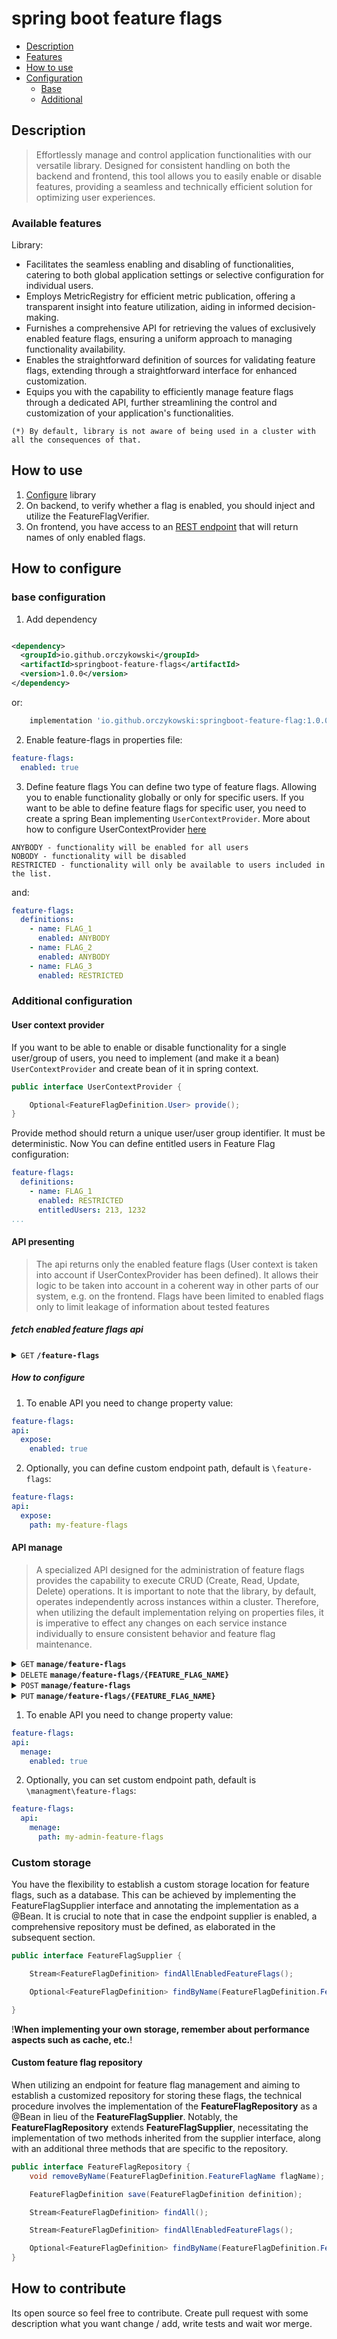 # spring boot feature flags

* [Description](#description)
* [Features](#available-features)
* [How to use](#how-to-use)
* [Configuration](#how-to-configure)
    * [Base](#base)
    * [Additional](#additional-configuration)

## Description

> Effortlessly manage and control application functionalities with our versatile library. Designed for consistent
> handling on both the backend and frontend, this tool allows you to easily enable or disable features, providing a
> seamless and technically efficient solution for optimizing user experiences.

### Available features

Library:

- Facilitates the seamless enabling and disabling of functionalities, catering to both global application settings or
  selective configuration for individual users.
- Employs MetricRegistry for efficient metric publication, offering a transparent insight into feature utilization,
  aiding
  in informed decision-making.
- Furnishes a comprehensive API for retrieving the values of exclusively enabled feature flags, ensuring a uniform
  approach to managing functionality availability.
- Enables the straightforward definition of sources for validating feature flags, extending through a straightforward
  interface for enhanced customization.
- Equips you with the capability to efficiently manage feature flags through a dedicated API, further streamlining the
  control and customization of your application's functionalities.

`(*) By default, library is not aware of being used in a cluster with all the consequences of that.`

## How to use

1. [Configure](#how-to-configure) library
2. On backend, to verify whether a flag is enabled, you should inject and utilize the FeatureFlagVerifier.
3. On frontend, you have access to an [REST endpoint](#fetch-enabled-feature-flags-api) that will return names of only
   enabled flags.

## How to configure

### base configuration

1. Add dependency

  ```xml

<dependency>
    <groupId>io.github.orczykowski</groupId>
    <artifactId>springboot-feature-flags</artifactId>
    <version>1.0.0</version>
</dependency>
```

or:

```groovy
    implementation 'io.github.orczykowski:springboot-feature-flag:1.0.0'
```

2. Enable feature-flags in properties file:

```yaml
feature-flags:
  enabled: true
```

3. Define feature flags
   You can define two type of feature flags. Allowing you to enable functionality globally or only for specific users.
   If you want to be able to define feature flags for specific user, you need to create a spring Bean implementing
   `UserContextProvider`. More about how to configure UserContextProvider [here](#user-context-provider)

```
ANYBODY - functionality will be enabled for all users
NOBODY - functionality will be disabled 
RESTRICTED - functionality will only be available to users included in the list. 
```

and:

```yaml
feature-flags:
  definitions:
    - name: FLAG_1
      enabled: ANYBODY
    - name: FLAG_2
      enabled: ANYBODY
    - name: FLAG_3
      enabled: RESTRICTED
```

### Additional configuration

#### User context provider

If you want to be able to enable or disable functionality for a single user/group of users, you need to implement (and
make it a bean) `UserContextProvider` and create bean of it in spring context.

```java
public interface UserContextProvider {

    Optional<FeatureFlagDefinition.User> provide();
}
```

Provide method should return a unique user/user group identifier. It must be deterministic.
Now You can define entitled users in Feature Flag configuration:

```yaml
feature-flags:
  definitions:
    - name: FLAG_1
      enabled: RESTRICTED
      entitledUsers: 213, 1232
...
```

#### API presenting

> The api returns only the enabled feature flags (User context is taken into account if UserContexProvider has been
> defined). It allows their logic to be taken into account in a coherent way in other parts of our system, e.g. on the
> frontend. Flags have been limited to enabled flags only to limit leakage of information about tested features

##### fetch enabled feature flags api

<details>
 <summary><code>GET</code> <code><b>/feature-flags</b></code></summary>

##### Responses

| http code | content-type       | response                                 |
|-----------|--------------------|------------------------------------------|
| `200`     | `application/json` | `{"featureFlags": ["FLAG_1", "FLAG_2"]}` |

##### Example cURL

> ```javascript
>  curl http://localhost:8080/feature-flags -H "Content-Type: application/json"
> ```

</details>

##### How to configure

1. To enable API you need to change property value:

  ```yaml
feature-flags:
  api:
    expose:
      enabled: true
```

2. Optionally, you can define custom endpoint path, default is `\feature-flags`:

  ```yaml
feature-flags:
  api:
    expose:
      path: my-feature-flags
```

#### API manage

> A specialized API designed for the administration of feature flags provides the capability to execute CRUD (Create,
> Read, Update, Delete) operations. It is important to note that the library, by default, operates independently across
> instances within a cluster. Therefore, when utilizing the default implementation relying on properties files, it is
> imperative to effect any changes on each service instance individually to ensure consistent behavior and feature flag
> maintenance.

<details>
 <summary><code>GET</code> <code><b>manage/feature-flags</b></code></summary>

##### Responses

| http code | content-type       | response                                                                                       |
|-----------|--------------------|------------------------------------------------------------------------------------------------|
| `200`     | `application/json` | `{"definitions": [{"name": "FLAG_NAME", "enabled": "NOBODY", "entitledUsers": ["USR_ID_1"]}]}` |

##### Example cURL

> ```javascript
>  curl http://localhost:8080/manage/feature-flags -H "Content-Type: application/json"
> ```

</details>
<details>
 <summary><code>DELETE</code> <code><b>manage/feature-flags/{FEATURE_FLAG_NAME}</b></code></summary>

##### Responses

| http code | content-type       | response |
|-----------|--------------------|----------|
| `204`     | `application/json` | void     |

##### Example cURL

> ```javascript
>  curl -X DELETE http://localhost:8080/manage/feature-flags 
> ```

</details>
<details>
 <summary><code>POST</code> <code><b>manage/feature-flags</b></code></summary>

##### Responses

| http code | content-type       | request                                                                   | response                                                                  |
|-----------|--------------------|---------------------------------------------------------------------------|---------------------------------------------------------------------------|
| `201`     | `application/json` | {"name": "FLAG_NAME", "enabled": "NOBODY", "entitledUsers": ["USR_ID_1"]} | {"name": "FLAG_NAME", "enabled": "NOBODY", "entitledUsers": ["USR_ID_1"]} |
| `409`     | `application/json` | {"name": "FLAG_NAME", "enabled": "NOBODY", "entitledUsers": ["USR_ID_1"]} | {"message": ""}                                                           |
| `422`     | `application/json` | {"name": "invalid request"}                                               | {"message": ""}                                                           |

##### Example cURL

> ```javascript
>  curl -X POST http://localhost:8080/manage/feature-flags -H "Content-Type: application/json" -d '{"name": "FLAG_NAME", "enabled": "NOBODY", "entitledUsers": ["USR_ID_1"]}'
> ```

</details>


<details>
 <summary><code>PUT</code> <code><b>manage/feature-flags/{FEATURE_FLAG_NAME}</b></code></summary>

##### Responses

| http code | content-type       | request                                                                          | response                                                                  |
|-----------|--------------------|----------------------------------------------------------------------------------|---------------------------------------------------------------------------|
| `201`     | `application/json` | {"name": "FLAG_NAME", "enabled": "NOBODY", "entitledUsers": ["USR_ID_1"]}        | {"name": "FLAG_NAME", "enabled": "NOBODY", "entitledUsers": ["USR_ID_1"]} |
| `422`     | `application/json` | {"name": "invalid request"}                                                      | {"message": ""}                                                           |
| `404`     | `application/json` | {"name": "NO_EXISTING_FLAG", "enabled": "NOBODY", "entitledUsers": ["USR_ID_1"]} | {"message": ""}                                                           |

##### Example cURL

> ```javascript
>  curl -X PUT http://localhost:8080/manage/feature-flags -H "Content-Type: application/json" -d '{"name": "FLAG_NAME", "enabled": "NOBODY", "entitledUsers": ["USR_ID_1"]}'
> ```

</details>

1. To enable API you need to change property value:

  ```yaml
feature-flags:
  api:
    menage:
      enabled: true
```

2. Optionally, you can set custom endpoint path, default is `\managment\feature-flags`:

```yaml
feature-flags:
  api:
    menage:
      path: my-admin-feature-flags
```

### Custom storage

You have the flexibility to establish a custom storage location for feature flags, such as a database. This can be
achieved by implementing the FeatureFlagSupplier interface and annotating the implementation as a @Bean. It is crucial
to note that in case the endpoint supplier is enabled, a comprehensive repository must be defined, as elaborated in the
subsequent section.

```java
public interface FeatureFlagSupplier {

    Stream<FeatureFlagDefinition> findAllEnabledFeatureFlags();

    Optional<FeatureFlagDefinition> findByName(FeatureFlagDefinition.FeatureFlagName featureFlagName);

}
```

!**When implementing your own storage, remember about performance aspects such as cache, etc.**!

#### Custom feature flag repository

When utilizing an endpoint for feature flag management and aiming to establish a customized repository for storing these
flags, the technical procedure involves the implementation of the **FeatureFlagRepository** as a @Bean in lieu of the
**FeatureFlagSupplier**. Notably, the **FeatureFlagRepository** extends **FeatureFlagSupplier**, necessitating the
implementation of
two methods inherited from the supplier interface, along with an additional three methods that are specific to the
repository.

```java
public interface FeatureFlagRepository {
    void removeByName(FeatureFlagDefinition.FeatureFlagName flagName);

    FeatureFlagDefinition save(FeatureFlagDefinition definition);

    Stream<FeatureFlagDefinition> findAll();

    Stream<FeatureFlagDefinition> findAllEnabledFeatureFlags();

    Optional<FeatureFlagDefinition> findByName(FeatureFlagDefinition.FeatureFlagName featureFlagName);
}
```

## How to contribute

Its open source so feel free to contribute. Create pull request with some description what you want change / add, write
tests and wait wor merge. 

